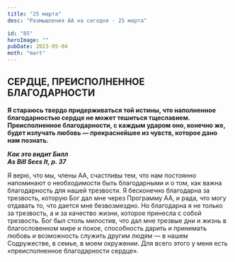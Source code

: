 ```yaml
---
title: "25 марта"
desc: "Размышления АА на сегодня - 25 марта"

id: "85"
heroImage: ""
pubDate: 2023-05-04
moth: "mart"
---
```


## СЕРДЦЕ, ПРЕИСПОЛНЕННОЕ БЛАГОДАРНОСТИ

**Я стараюсь твердо придерживаться той истины, что наполненное благодарностью
сердце не может тешиться тщеславием. Преисполненное благодарности, с каждым
ударом оно, конечно же, будет излучать любовь — прекраснейшее из чувств,
которое дано нам познать.**

**_Как это видит Билл  
As Bill Sees It, p. 37_**

Я верю, что мы, члены АА, счастливы тем, что нам постоянно напоминают о
необходимости быть благодарными и о том, как важна благодарность для нашей
трезвости. Я бесконечно благодарна за трезвость, которую Бог дал мне через
Программу АА, и рада, что могу отдавать то, что дается мне безвозмездно. Но
благодарна я не только за трезвость, а и за качество жизни, которое принесла с
собой трезвость. Бог был столь милостив, что дал мне трезвые дни и жизнь в
благословенном мире и покое, способность дарить и принимать любовь и
возможность служить другим людям — в нашем Содружестве, в семье, в моем
окружении. Для всего этого у меня есть «преисполненное благодарности сердце».
